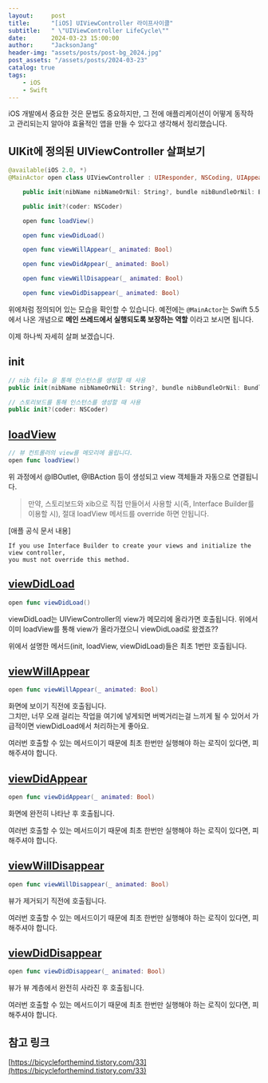 ```yaml
---
layout:     post
title:      "[iOS] UIViewController 라이프사이클"
subtitle:   " \"UIViewController LifeCycle\""
date:       2024-03-23 15:00:00
author:     "JacksonJang"
header-img: "assets/posts/post-bg_2024.jpg"
post_assets: "/assets/posts/2024-03-23"
catalog: true
tags:
    - iOS
    - Swift
---
```

iOS 개발에서 중요한 것은 문법도 중요하지만, 그 전에 애플리케이션이 어떻게 동작하고 관리되는지 알아야 효율적인 앱을 만들 수 있다고 생각해서 정리했습니다.

## UIKit에 정의된 UIViewController 살펴보기

```swift
@available(iOS 2.0, *)
@MainActor open class UIViewController : UIResponder, NSCoding, UIAppearanceContainer, UITraitEnvironment, UIContentContainer, UIFocusEnvironment {

    public init(nibName nibNameOrNil: String?, bundle nibBundleOrNil: Bundle?)

    public init?(coder: NSCoder)

    open func loadView()

    open func viewDidLoad()

    open func viewWillAppear(_ animated: Bool)

    open func viewDidAppear(_ animated: Bool)

    open func viewWillDisappear(_ animated: Bool)

    open func viewDidDisappear(_ animated: Bool)
```
위에처럼 정의되어 있는 모습을 확인할 수 있습니다.
예전에는 `@MainActor`는 Swift 5.5에서 나온 개념으로 **메인 쓰레드에서 실행되도록 보장하는 역할** 이라고 보시면 됩니다.

이제 하나씩 자세히 살펴 보겠습니다.

## init
```swift
// nib file 을 통해 인스턴스를 생성할 때 사용
public init(nibName nibNameOrNil: String?, bundle nibBundleOrNil: Bundle?)

// 스토리보드를 통해 인스턴스를 생성할 때 사용
public init?(coder: NSCoder)
```

## [loadView](https://developer.apple.com/documentation/uikit/uiviewcontroller/1621454-loadview)
```swift
// 뷰 컨트롤러의 view를 메모리에 올립니다.
open func loadView()
```
위 과정에서 @IBOutlet, @IBAction 등이 생성되고 view 객체들과 자동으로 연결됩니다.

> 만약, 스토리보드와 xib으로 직접 만들어서 사용할 시(즉, Interface Builder를 이용할 시), 절대 loadView 메서드를 override 하면 안됩니다.

[애플 공식 문서 내용]
```none
If you use Interface Builder to create your views and initialize the view controller,
you must not override this method.
```

## [viewDidLoad](https://developer.apple.com/documentation/uikit/uiviewcontroller/1621495-viewdidload)
```swift
open func viewDidLoad()
```
viewDidLoad는 UIViewController의 view가 메모리에 올라가면 호출됩니다.
위에서 이미 loadView를 통해 view가 올라가졌으니 viewDidLoad로 왔겠죠??

위에서 설명한 메서드(init, loadView, viewDidLoad)들은 최초 1번만 호출됩니다.

## [viewWillAppear](https://developer.apple.com/documentation/uikit/uiviewcontroller/1621510-viewwillappear/)
```swift
open func viewWillAppear(_ animated: Bool)
```
화면에 보이기 직전에 호출됩니다.
<br />
그치만, 너무 오래 걸리는 작업을 여기에 넣게되면 버벅거리는걸 느끼게 될 수 있어서 가급적이면 viewDidLoad에서 처리하는게 좋아요.
<p />
여러번 호출할 수 있는 메서드이기 때문에 최초 한번만 실행해야 하는 로직이 있다면, 피해주셔야 합니다.

## [viewDidAppear](https://developer.apple.com/documentation/uikit/uiviewcontroller/1621423-viewdidappear)
```swift
open func viewDidAppear(_ animated: Bool)
```
화면에 완전히 나타난 후 호출됩니다.
<p />
여러번 호출할 수 있는 메서드이기 때문에 최초 한번만 실행해야 하는 로직이 있다면, 피해주셔야 합니다.

## [viewWillDisappear](https://developer.apple.com/documentation/uikit/uiviewcontroller/1621485-viewwilldisappear)
```swift
open func viewWillDisappear(_ animated: Bool)
```
뷰가 제거되기 직전에 호출됩니다.
<p />
여러번 호출할 수 있는 메서드이기 때문에 최초 한번만 실행해야 하는 로직이 있다면, 피해주셔야 합니다.

## [viewDidDisappear](https://developer.apple.com/documentation/uikit/uiviewcontroller/1621477-viewdiddisappear)
```swift
open func viewDidDisappear(_ animated: Bool)
````
뷰가 뷰 계층에서 완전히 사라진 후 호출됩니다.
<p />
여러번 호출할 수 있는 메서드이기 때문에 최초 한번만 실행해야 하는 로직이 있다면, 피해주셔야 합니다.

## 참고 링크
[https://bicycleforthemind.tistory.com/33](https://bicycleforthemind.tistory.com/33)